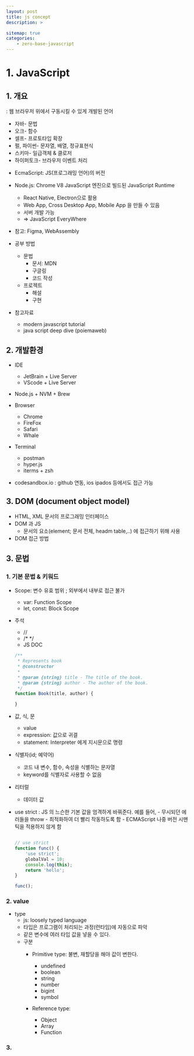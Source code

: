 ```yaml
---
layout: post
title: js concept 
description: >

sitemap: true 
categories: 
    - zero-base-javascript 
---
```


  
# 1. JavaScript 
## 1. 개요 
 : 웹 브라우저 위에서 구동시킬 수 있게 개발된 언어 
 - 자바-  문법
 - 오크- 함수
 - 셀프- 프로토타입 확장 
 - 펄, 파이썬- 문자열, 배열, 정규표현식 
 - 스키마- 일급객체 & 클로저 
 - 하이퍼토크- 브라우저 이벤트 처리 

* EcmaScript: JS(프로그래밍 언어)의 버전 

* Node.js: Chrome V8 JavaScript 엔진으로 빌드된 JavaScript Runtime
    - React Native, Electron으로 활용 
    - Web App, Cross Desktop App, Mobile App 을 만들 수 있음 
    - 서버 개발 가능 
    - => JavaScript EveryWhere   

* 참고: Figma, WebAssembly 

* 공부 방법 
    - 문법
        - 문서: MDN 
        - 구글링
        - 코드 작성 
    - 프로젝트
        - 해설 
        - 구현 

* 참고자료 
    - modern javascript tutorial 
    - java script deep dive (poiemaweb)

 
## 2. 개발환경
- IDE
    - JetBrain + Live Server 
    - VScode + Live Server 
- Node.js + NVM + Brew 
- Browser
    - Chrome 
    - FireFox
    - Safari 
    - Whale 

- Terminal
    - postman 
    - hyper.js 
    - iterms + zsh 

- codesandbox.io 
    : github 연동, ios ipados 등에서도 접근 가능


## 3. DOM (document object model)
- HTML, XML 문서의 프로그래밍 인터페이스  
- DOM 과 JS 
    - 문서의 요소(element; 문서 전체, headm table,..) 에 접근하기 위해 사용 
- DOM 접근 방법 

## 3.  문법 
### 1. 기본 문법 & 키워드 
- Scope: 변수 유효 범위 ; 외부에서 내부로 접근 불가 
    - var: Function Scope
    - let, const: Block Scope 

-  주석 
    - // 
    - /* */ 
    - JS DOC 
    ```js 
    /**
     * Represents book 
     * @constructor 
     *
     * @param {string} title - The title of the book. 
     * @param {string} author - The author of the book. 
     */ 
    function Book(title, author) {

    }
    ```
- 값, 식, 문 
    - value 
    - expression: 값으로 귀결 
    - statement: Interpreter 에게 지시문으로 명령 
    
- 식별자(id; 예약어) 
    - 코드 내 변수, 함수, 속성을 식별하는 문자열 
    - keyword를 식별자로 사용할 수 없음

- 리터럴 
    - 데이터 값 
- use strict 
    : JS 의 느슨한 기본 값을 엄격하게 바꿔준다. 예를 들어, 
        - 무시되던 에러들을 throw 
        - 최적화하여 더 빨리 작동하도록 함 
        - ECMAScript 나중 버전 시맨틱을 적용하지 않게 함

    ```js 

    // use strict 
    function func() {
        'use strict';
        globalVal = 10; 
        console.log(this); 
        return 'hello'; 
    }

    func(); 
    
    ``` 

### 2. value 
- type
    - js: loosely typed language 
    - 타입은 프로그램이 처리되는 과정(런타임)에 자동으로 파악 
    - 같은 변수에 여러 타입 값을 넣을 수 있다. 
    - 구분 
        - Primitive type: 불변, 재할당을 해야 값이 변한다.  
             - undefined 
             - boolean
             - string 
             - number
             - bigint 
             - symbol
             
        - Reference type: 
            - Object 
            - Array 
            - Function 

### 3. 